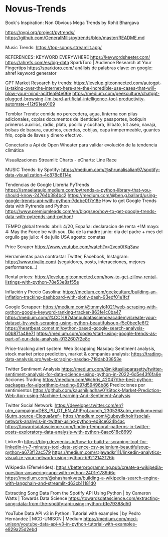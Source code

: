 # Novus-Trends

Book´s Inspiration:
Non Obvious Mega Trends by Rohit Bhargava

https://pypi.org/project/pytrends/
https://github.com/GeneralMills/pytrends/blob/master/README.md

Music Trends:
https://top-songs.streamlit.app/

REFERENCES:
KEYWORD EVERYWHERE 
https://keywordsheeter.com/
https://ahrefs.com/es/big-data
SparkToro | Audience Research at Your Fingertips
https://sparktoro.com/
análisis de palabras clave: en google: ahref keyword generator

GPT Market Research by trends:
https://levelup.gitconnected.com/autogpt-is-taking-over-the-internet-here-are-the-incredible-use-cases-that-will-blow-your-mind-ac31ea94e06e
https://medium.com/geekculture/chatgpt-plugged-browsing-llm-bard-artificial-intelligence-tool-productivity-automate-412f61ee0169

Temblor Trends:
comida no perecedera, agua, linterna con pilas adicionales, copias documentos de identidad y pasaportes, botiquin primeros auxilios, radio, plato, pocillo y cuchara, Silbato, kit aseo, navaja, bolsas de basura, cauchos, cuerdas, cobijas, capa inmpermeable, guantes frio, copia de llaves y dinero efectivo.

Conectarlo a Api de Open Wheater para validar evolución de la tendencia climática

Visualizaciones Streamlit:
Charts - eCharts: Line Race

MUSIC Trends:
by Spotify:
https://medium.com/@shrunalisalian97/spotify-data-visualization-4c878c8114e

Tendencias de Google Librería PyTrends https://ismaelaraujo.medium.com/pytrends-a-python-library-that-you-should-know-24764b384bc2
https://medium.com/@ben.g.ballard/using-google-trends-api-with-python-7ddbe0f7e18e
How to get Google Trends data with Pytrends and Python
https://www.premiumleads.com/en/blog/seo/how-to-get-google-trends-data-with-pytrends-and-python/

TEMPO global trends:
abril: 4/20, España: declaracion de renta +1M
mayo: 4: May the Force be with you. Dia de la madre
junio: dia del padre + mes del orgullo gay
julio: 4 de julio USA
agosto: cometas

Price Scraper https://www.youtube.com/watch?v=2vcp0fKq3aw


Herramientas para contrastar Twitter, Facebook, Instagram: https://www.rivaliq.com/ (seguidores, posts, interacciones, mejores performance...)


Rental prices:
https://levelup.gitconnected.com/how-to-get-zillow-rental-listings-with-python-78e53e8af55e

Inflación y Precio Gasolina:
https://medium.com/geekculture/building-an-inflation-tracking-dashboard-with-plotly-dash-93edf01e1fcf

Google Scrapper: https://medium.com/@tmmylo1021/web-scraping-with-python-google-keyword-ranking-tracker-863fe1c0ba47 https://medium.com/i%CC%87stanbuldatascienceacademy/create-your-dataset-by-web-scraping-using-python-beautifulsoup-f5c0bec1e6f2 https://heartbeat.comet.ml/python-based-google-search-analysis-b0b871a48e71
https://medium.com/codex/start-using-google-trends-as-part-of-our-data-analysis-9132607f2e8c

Price-tracking alert system: Web Scrapping Nasdaq: Sentiment analysis, stock market price prediction, market & companies analysis: https://trading-data-analysis.pro/web-scraping-nasdaq-718dab33853e 

Twitter Sentiment Analysis https://medium.com/@nikitasilaparasetty/twitter-sentiment-analysis-for-data-science-using-python-in-2022-6d5e43f6fa6e Acciones Trading https://medium.com/@chris_42047/the-best-python-packages-for-algorithmic-trading-997d59496b86 Predicciones por sentimientos https://github.com/kaushikjadhav01/Stock-Market-Prediction-Web-App-using-Machine-Learning-And-Sentiment-Analysis

Twitter Social Network:
https://developer.twitter.com/en?utm_campaign=DES_PU_OT_EN_APIProLaunch_230526&utm_medium=email&utm_source=Eloqua&ref=
https://medium.com/@ubeydkhoiri/social-network-analysis-in-twitter-using-python-ed8ce624b4ac
https://towardsdatascience.com/finding-temporal-patterns-in-twitter-posts-exploratory-data-analysis-with-python-8aac618c8699

LinkedIn
https://blog.devgenius.io/how-to-build-a-scraping-tool-for-linkedin-in-7-minutes-tool-data-science-csv-selenium-beautifulsoup-python-a673f12ac579
https://medium.com/@jawadkr111/linkedin-analytics-visualize-your-network-using-python-b9212142126b

Wikipedia (Efemérides):
https://betterprogramming.pub/create-a-wikipedia-question-answering-app-with-python-2401e1789d6c
https://medium.com/@shashankvats/building-a-wikipedia-search-engine-with-langchain-and-streamlit-d63cb11181d0

Extracting Song Data From the Spotify API Using Python | by Cameron Watts | Towards Data Science
https://towardsdatascience.com/extracting-song-data-from-the-spotify-api-using-python-b1e79388d50

YouTube Data API v3 in Python: Tutorial with examples | by Pedro Hernández | MCD-UNISON | Medium
https://medium.com/mcd-unison/youtube-data-api-v3-in-python-tutorial-with-examples-e829a25d2ebd
